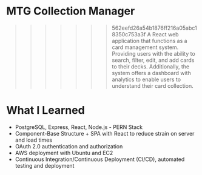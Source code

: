 # MTG Collection Manager
>>>>>>> 562eefd26a54b1876ff216a05abc18350c753a3f
A React web application that functions as a card management system. Providing users with the ability to search, filter, edit, and add cards to their decks. Additionally, the system offers a dashboard with analytics to enable users to understand their card collection.
# What I Learned
- PostgreSQL, Express, React, Node.js - PERN Stack
- Component-Base Structure + SPA with React to reduce strain on server and load times
- OAuth 2.0 authentication and authorization
- AWS deployment with Ubuntu and EC2
- Continuous Integration/Continuous Deployment (CI/CD), automated testing and deployment
